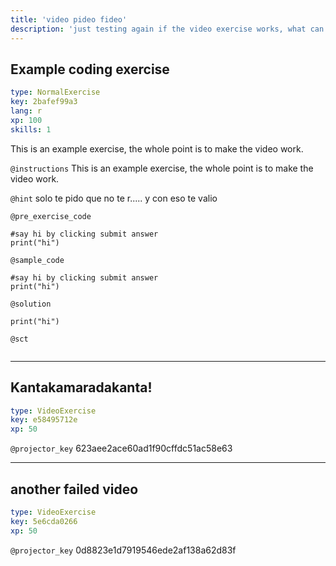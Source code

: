 ```yaml
---
title: 'video pideo fideo'
description: 'just testing again if the video exercise works, what can I do? I wont go over the audio until this is solved. What am I missing? I am not doing anything funny.'
---
```


## Example coding exercise

```yaml
type: NormalExercise
key: 2bafef99a3
lang: r
xp: 100
skills: 1
```

This is an example exercise, the whole point is to make the video work.

`@instructions`
This is an example exercise, the whole point is to make the video work.

`@hint`
solo te pido que no te r..... y con eso te valio

`@pre_exercise_code`
```{r}
#say hi by clicking submit answer
print("hi")
```

`@sample_code`
```{r}
#say hi by clicking submit answer
print("hi")
```

`@solution`
```{r}
print("hi")
```

`@sct`
```{r}

```

---

## Kantakamaradakanta!

```yaml
type: VideoExercise
key: e58495712e
xp: 50
```

`@projector_key`
623aee2ace60ad1f90cffdc51ac58e63

---

## another failed video

```yaml
type: VideoExercise
key: 5e6cda0266
xp: 50
```

`@projector_key`
0d8823e1d7919546ede2af138a62d83f
